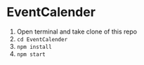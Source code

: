 # EventCalender

1) Open terminal and take clone of this repo
2) ```cd EventCalender```
3) ```npm install```
4) ```npm start```


